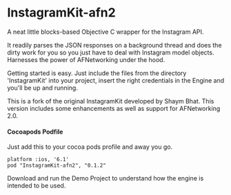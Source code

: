 InstagramKit-afn2
==================
 
A neat little blocks-based Objective C wrapper for the Instagram API. 

It readily parses the JSON responses on a background thread and does the dirty work for you so you just have to deal with Instagram model objects.
Harnesses the power of AFNetworking under the hood.

Getting started is easy. Just include the files from the directory 'InstagramKit' into your project, insert the right credentials in the Engine and you'll be up and running.

This is a fork of the original InstagramKit developed by Shaym Bhat.  This version includes some enhancements as well as support for AFNetworking 2.0.

#### Cocoapods Podfile

Just add this to your cocoa pods profile and away you go.

```
platform :ios, '6.1'
pod "InstagramKit-afn2", "0.1.2"
```

Download and run the Demo Project to understand how the engine is intended to be used. 
